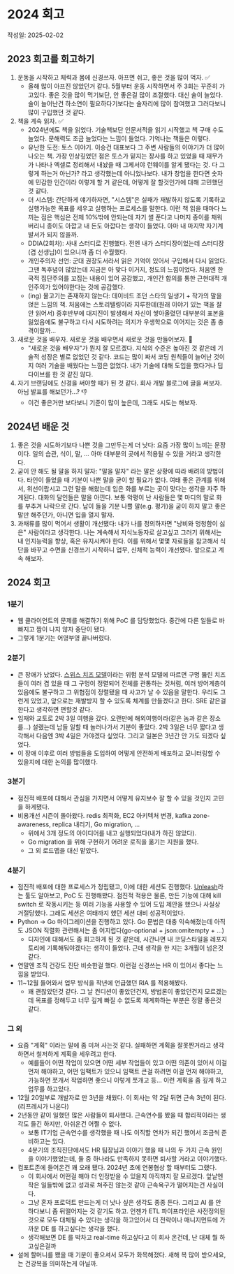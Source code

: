 # 2024 회고

작성일: 2025-02-02

## 2023 회고를 회고하기

1. 운동을 시작하고 체력과 몸에 신경쓰자. 아프면 쉬고, 좋은 것을 많이 먹자. ✅
    - 올해 많이 아프진 않았던거 같다. 5월부터 운동 시작하면서 주 3회는 꾸준히 가고있다. 좋은 것을 많이 먹기보단, 안 좋은걸 많이 조절했다. 대신 술이 늘었다. 술이 늘어난건 하소연이 필요하다기보다는 술자리에 많이 참여했고 그러다보니 많이 구입했던 것 같다.
2. 책을 계속 읽자. ✅
    - 2024년에도 책을 읽었다. 기술책보단 인문서적을 읽기 시작했고 책 구매 수도 늘었다. 문해력도 조금 늘었다는 느낌이 들었다. 기억나는 책들은 이렇다.
    - 유난한 도전: 토스 이야기. 이승건 대표보다 그 주변 사람들의 이야기가 더 많이 나오는 책. 가장 인상깊었던 점은 토스가 밑지는 장사를 하고 있었을 때 재무가가 나타나 엑셀로 정리해서 내놨을 때 그제서야 런웨이를 알게 됐다는 것. 다 그렇게 하는거 아닌가? 라고 생각했는데 아니었나보다. 내가 창업을 한다면 숫자에 민감한 인간이라 이렇게 할 거 같은데, 어떻게 잘 할것인가에 대해 고민했던것 같다.
    - 더 시스템: 간단하게 얘기하자면, "시스템"은 실패가 재발하지 않도록 기록하고 실행가능한 목표를 세우고 실행하는 프로세스를 말한다. 이런 책 읽을 때마다 느끼는 점은 핵심은 전체 10%밖에 안되는데 자기 썰 푼다고 나머지 종이를 채워버리니 종이도 아깝고 내 돈도 아깝다는 생각이 들었다. 아마 내 마지막 자기계발서가 되지 않을까.
    - DDIA(2회차): 사내 스터디로 진행했다. 전엔 내가 스터디장이었는데 스터디장(겸 선생님)이 있으니까 좀 더 수월했다.
    - 개인주의자 선언: 군대 권장도서라서 읽은 기억이 있어서 구입해서 다시 읽었다. 그땐 독후념이 많았는데 지금은 아 맞다 이거지, 정도의 느낌이었다. 처음엔 한국적 집단주의를 꼬집는 내용이 있어 공감했고, 개인간 합의를 통한 근현대적 개인주의가 있어야한다는 것에 공감했다.
    - (ing) 물고기는 존재하지 않는다: 데이비드 조던 스타의 일생기 + 작가의 말을 얹은 느낌의 책. 처음에는 스토리텔링이라 지루한데(원래 이야기 있는 책을 잘 안 읽어서) 중후반부에 대지진이 발생해서 자신이 쌓아올렸던 대부분의 표본을 잃었음에도 불구하고 다시 시도하려는 의지가 우생학으로 이어지는 것은 좀 충격이랄까...
3. 새로운 것을 배우자. 새로운 것을 배우면서 새로운 것을 만들어보자. 🤔
    - "새로운 것을 배우자"가 뭔지 잘 모르겠다. 지식의 수준은 높아진 것 같은데 기술적 성장은 별로 없었던 것 같다. 코드는 많이 짜서 코딩 원칙들이 늘어난 것이지 여러 기술을 배웠다는 느낌은 없었다. 내가 기술에 대해 도입을 했다거나 딥다이브를 한 것 같진 않다.
4. 자기 브랜딩에도 신경을 써야할 때가 된 것 같다. 회사 개발 블로그에 글을 써보자. 아님 발표를 해보던가...? 👎
    - 이건 좋은거만 보다보니 기준이 많이 높은데, 그래도 시도는 해보자.

## 2024년 배운 것

1. 좋은 것을 시도하기보다 나쁜 것을 그만두는게 더 낫다: 요즘 가장 많이 느끼는 문장이다. 일의 습관, 식이, 말, ... 아마 대부분의 곳에서 적용될 수 있을 거라고 생각한다.
2. 굳이 안 해도 될 말을 하지 말자: "말을 말자" 라는 말은 상황에 따라 배려의 방법이다. 타인이 들었을 때 기분이 나쁜 말을 굳이 할 필요가 없다. 여태 좋은 관계를 위해서, 위선이랍시고 그런 말을 해왔는데 입은 화를 부르는 곳이 맞다는 생각을 자주 하게된다. 대화의 달인들은 말을 아낀다. 보통 악평이 난 사람들은 몇 마디의 말로 화를 부추겨 나락으로 간다. 남이 들을 기분 나쁠 말(e.g. 평가)을 굳이 하지 말고 좋은 말만 해주던가, 아니면 입을 열지 말자.
3. 과채류를 많이 먹어서 생활이 개선됐다: 내가 나를 정의하자면 "낭비와 멍청함이 싫은" 사람이라고 생각한다. 나는 계속해서 지식노동자로 살고싶고 그러기 위해서는 내 인지능력을 향상, 혹은 유지시켜야 한다. 이를 위해서 몇몇 자료들을 참고해서 식단을 바꾸고 수면을 신경쓰기 시작하니 업무, 신체적 능력이 개선됐다. 앞으로고 계속 해보자.

## 2024 회고

### 1분기

- 웹 클라이언트의 문제를 해결하기 위해 PoC 를 담당했었다. 중간에 다른 일들로 바빠지고 짬이 나지 않자 중단이 됐다.
- 그렇게 1분기는 어영부영 끝나버렸다.

### 2분기

- 큰 장애가 났었다. [스위스 치즈 모델](https://ko.wikipedia.org/wiki/스위스_치즈_모델)이라는 위험 분석 모델에 따르면 구멍 뚫린 치즈들이 여러 겹 있을 때 그 구멍이 정렬되어 전체를 관통하는 것처럼, 여러 방어계층이 있음에도 불구하고 그 위협점이 정렬됐을 때 사고가 날 수 있음을 말한다. 우리도 그런게 있었고, 앞으로는 재발방지 할 수 있도록 체계를 만들겠다고 한다. SRE 같은걸 한다고 생각하면 편할것 같다.
- 임재와 교토로 2박 3일 여행을 갔다. 오랜만에 해외여행이라(같은 놈과 같은 장소를...) 설렜는데 남들 일할 때 놀러나가서 기분이 좋았다. 2박 3일은 너무 짧다고 생각해서 다음엔 3박 4일은 가야겠다 싶었다. 그리고 일본은 3년간 안 가도 되겠다 싶었다.
- 이 장애 이후로 여러 방법들을 도입하여 어떻게 안전하게 배포하고 모니터링할 수 있을지에 대한 논의를 많이했다.

### 3분기

- 점진적 배포에 대해서 관심을 가지면서 어떻게 유지보수 잘 할 수 있을 것인지 고민을 하게됐다.
- 비용개선 시즌이 돌아왔다. redis 최적화, EC2 아키텍처 변경, kafka zone-awareness, replica 내리기, Go migration, ... 
    - 위에서 3개 정도의 아이디어를 내고 실행되었다(내가 하진 않았다).
    - Go migration 을 위해 구현하기 어려운 로직을 옮기는 지원을 했다.
    - 그 외 로드맵을 대신 맡았다.


### 4분기

- 점진적 배포에 대한 프로세스가 정립됐고, 이에 대한 세션도 진행했다. [Unleash](https://github.com/Unleash/unleash)라는 툴도 알아보고, PoC 도 진행해봤다. 점진적 적용은 물론, 만든 기능에 대해 kill switch 로 작동시키는 등 여러 기능을 사용할 수 있어 도입 제안을 했으나 사실상 거절당했다. 그래도 세션은 여태까지 했던 세션 대비 성공적이었다.
- Python -> Go 마이그레이션을 진행하고 있다. Go 문법은 대충 익숙해졌는데 아직도 JSON 직렬화 관련해서는 좀 어지럽다(go-optional + json:omitempty + ...) 
    - 디자인에 대해서도 좀 회고하게 된 것 같은데, 시간나면 내 코딩스타일을 레포지토리에 기록해둬야겠다는 생각이 들었다. 근데 생각을 한 지는 3개월이 넘은것같다.
- 연말엔 조직 건강도 진단 비슷한걸 했다. 이런걸 신경쓰는 HR 이 있어서 좋다는 느낌을 받았다.
- 11~12월 들어와서 업무 방식을 작년에 언급했던 RIA 를 적용해봤다.
    - 꽤 괜찮았던것 같다. 그 날 컨디션이 좋았던건지, 방법론이 좋았던건지 모르겠는데 목표를 정해두고 너무 깊게 빠질 수 없도록 체계화하는 부분은 정말 좋은것 같다.

### 그 외

- 요즘 "계획" 이라는 말에 좀 미쳐 사는것 같다. 실패하면 계획을 잘못짠거라고 생각하면서 철저하게 계획을 세우려고 한다.
    - 예를들어 어떤 작업이 있으면 어떤 세부 작업들이 있고 어떤 의존이 있어서 이걸 먼저 해야하고, 어떤 임팩트가 있으니 임팩트 큰걸 하려면 이걸 먼저 해야하고, 가능하면 쪼개서 작업하면 좋으니 이렇게 쪼개고 등... 이런 계획을 좀 깊게 하고 업무를 하고있다.
- 12월 20일부로 개발자로 만 3년을 채웠다. 이 회사는 약 2달 뒤면 근속 3년이 된다.(리프레시가 나온다)
- 2년동안 같이 일했던 많은 사람들이 퇴사했다. 근속연수를 봤을 때 합리적이라는 생각도 들긴 하지만, 아쉬운건 어쩔 수 없다. 
    - 보통 IT기업 근속연수를 생각했을 때 나도 이직할 연차가 되긴 했어서 조금씩 준비하고는 있다. 
    - 4분기의 조직진단에서도 HR 팀장님과 이야기 했을 때 나의 두 가지 근속 원인을 이야기했었는데, 둘 중 하나라도 만족하지 못하면 퇴사할 거라고 이야기했다.
- 컴포트존에 들어온건 꽤 오래 됐다. 2024년 초에 연봉협상 할 때부터도 그랬다. 
    - 이 회사에서 어떤걸 해야 더 인정받을 수 있을지 아직까지 잘 모르겠다. 앞날엔 작은 일들밖에 없고 성과로 쳐주진 않는것 같아 근속욕구가 떨어지는건 사실이다.
    - 그냥 혼자 프로덕트 만드는게 더 낫나 싶은 생각도 종종 든다. 그리고 AI 를 안 하다보니 좀 뒤떨어지는 것 같기도 하고. 언젠가 ETL 파이프라인은 사전정의된 것으로 모두 대체될 수 있다는 생각을 하고있어서 더 전략이나 매니지먼트에 가까운 DE 를 하고싶다는 생각을 했다.
    - 생각해보면 DE 를 박차고 real-time 하고싶다고 이 회사 온건데, 난 대체 뭘 하고싶은걸까
- 설에 할머니를 뵀을 때 기분이 좋으셔서 모두가 화목해졌다. 새해 복 많이 받으세요, 는 건강복을 의미하는게 아닐까.
